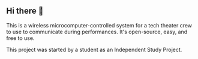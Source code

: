 ## Hi there 👋
This is a wireless microcomputer-controlled system for a tech theater crew to use to communicate during performances. It's open-source, easy, and free to use.

This project was started by a student as an Independent Study Project.
